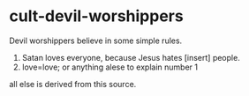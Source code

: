 # cult-devil-worshippers
Devil worshippers believe in some simple rules.

1. Satan loves everyone, because Jesus hates [insert] people.
2. love=love; or anything alese to explain number 1

all else is derived from this source.
